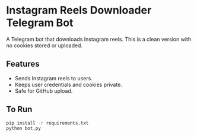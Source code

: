 # Instagram Reels Downloader Telegram Bot

A Telegram bot that downloads Instagram reels. This is a clean version with no cookies stored or uploaded.

## Features
- Sends Instagram reels to users.
- Keeps user credentials and cookies private.
- Safe for GitHub upload.

## To Run

```bash
pip install -r requirements.txt
python bot.py
